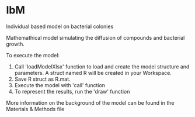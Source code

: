 # IbM
Individual based model on bacterial colonies

Mathemathical model simulating the diffusion of compounds and bacterial growth.

To execute the model:
1. Call 'loadModelXlsx' function to load and create the model structure and parameters. A struct named R will be created in your Workspace.
2. Save R struct as R.mat.
3. Execute the model with 'call' function
4. To represent the results, run the 'draw' function
	
More information on the background of the model can be found in the Materials & Methods file
